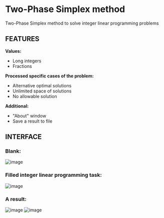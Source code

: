 Two-Phase Simplex method
========================
Two-Phase Simplex method to solve integer linear programming problems

FEATURES
--------
__Values:__
* Long integers
* Fractions

__Proсessed specific cases of the problem:__
* Alternative optimal solutions
* Unlimited space of solutions
* No allowable solution

__Additional:__
* "About" window
* Save a result to file

INTERFACE
---------
### Blank:
![image](https://user-images.githubusercontent.com/31710921/87088097-dc6a4600-c23c-11ea-96d5-7526f8d853d1.png)

### Filled integer linear programming task:
![image](https://user-images.githubusercontent.com/31710921/87087934-a036e580-c23c-11ea-8321-eeded8e9281c.png)

### A result:
![image](https://user-images.githubusercontent.com/31710921/87087542-f48d9580-c23b-11ea-81a5-bb8fae116ec9.png)
![image](https://user-images.githubusercontent.com/31710921/87087574-02431b00-c23c-11ea-987a-aa183cd1729d.png)

